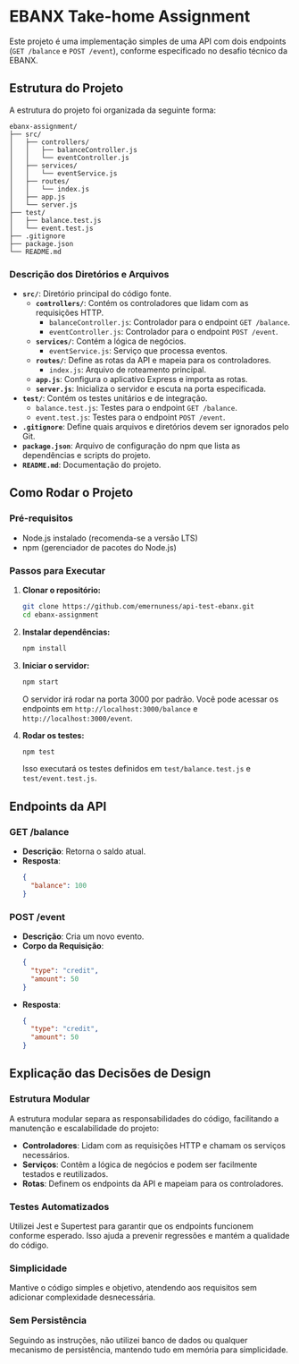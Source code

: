 
# EBANX Take-home Assignment

Este projeto é uma implementação simples de uma API com dois endpoints (`GET /balance` e `POST /event`), conforme especificado no desafio técnico da EBANX. 

## Estrutura do Projeto

A estrutura do projeto foi organizada da seguinte forma:

```
ebanx-assignment/
├── src/
│   ├── controllers/
│   │   ├── balanceController.js
│   │   └── eventController.js
│   ├── services/
│   │   └── eventService.js
│   ├── routes/
│   │   └── index.js
│   ├── app.js
│   └── server.js
├── test/
│   ├── balance.test.js
│   └── event.test.js
├── .gitignore
├── package.json
└── README.md
```

### Descrição dos Diretórios e Arquivos

- **`src/`**: Diretório principal do código fonte.
  - **`controllers/`**: Contém os controladores que lidam com as requisições HTTP.
    - `balanceController.js`: Controlador para o endpoint `GET /balance`.
    - `eventController.js`: Controlador para o endpoint `POST /event`.
  - **`services/`**: Contém a lógica de negócios.
    - `eventService.js`: Serviço que processa eventos.
  - **`routes/`**: Define as rotas da API e mapeia para os controladores.
    - `index.js`: Arquivo de roteamento principal.
  - **`app.js`**: Configura o aplicativo Express e importa as rotas.
  - **`server.js`**: Inicializa o servidor e escuta na porta especificada.
- **`test/`**: Contém os testes unitários e de integração.
  - `balance.test.js`: Testes para o endpoint `GET /balance`.
  - `event.test.js`: Testes para o endpoint `POST /event`.
- **`.gitignore`**: Define quais arquivos e diretórios devem ser ignorados pelo Git.
- **`package.json`**: Arquivo de configuração do npm que lista as dependências e scripts do projeto.
- **`README.md`**: Documentação do projeto.

## Como Rodar o Projeto

### Pré-requisitos

- Node.js instalado (recomenda-se a versão LTS)
- npm (gerenciador de pacotes do Node.js)

### Passos para Executar

1. **Clonar o repositório:**

   ```bash
   git clone https://github.com/emernuness/api-test-ebanx.git
   cd ebanx-assignment
   ```

2. **Instalar dependências:**

   ```bash
   npm install
   ```

3. **Iniciar o servidor:**

   ```bash
   npm start
   ```

   O servidor irá rodar na porta 3000 por padrão. Você pode acessar os endpoints em `http://localhost:3000/balance` e `http://localhost:3000/event`.

4. **Rodar os testes:**

   ```bash
   npm test
   ```

   Isso executará os testes definidos em `test/balance.test.js` e `test/event.test.js`.

## Endpoints da API

### GET /balance

- **Descrição**: Retorna o saldo atual.
- **Resposta**:
  ```json
  {
    "balance": 100
  }
  ```

### POST /event

- **Descrição**: Cria um novo evento.
- **Corpo da Requisição**:
  ```json
  {
    "type": "credit",
    "amount": 50
  }
  ```
- **Resposta**:
  ```json
  {
    "type": "credit",
    "amount": 50
  }
  ```

## Explicação das Decisões de Design

### Estrutura Modular

A estrutura modular separa as responsabilidades do código, facilitando a manutenção e escalabilidade do projeto:

- **Controladores**: Lidam com as requisições HTTP e chamam os serviços necessários.
- **Serviços**: Contêm a lógica de negócios e podem ser facilmente testados e reutilizados.
- **Rotas**: Definem os endpoints da API e mapeiam para os controladores.

### Testes Automatizados

Utilizei Jest e Supertest para garantir que os endpoints funcionem conforme esperado. Isso ajuda a prevenir regressões e mantém a qualidade do código.

### Simplicidade

Mantive o código simples e objetivo, atendendo aos requisitos sem adicionar complexidade desnecessária.

### Sem Persistência

Seguindo as instruções, não utilizei banco de dados ou qualquer mecanismo de persistência, mantendo tudo em memória para simplicidade.


